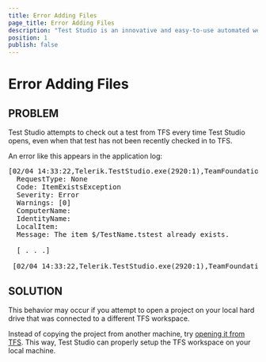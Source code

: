```yaml
---
title: Error Adding Files
page_title: Error Adding Files
description: "Test Studio is an innovative and easy-to-use automated web, WPF and load testing solution. Test Studio tests support essential technologies like ASP.NET AJAX, Silverlight, PHP and MVC. HTML5, Testing framework, functional testing, performance testing, load testing, exploratory testing, manual testing."
position: 1
publish: false
---
```

# Error Adding Files

## PROBLEM

Test Studio attempts to check out a test from TFS every time Test Studio opens, even when that test has not been recently checked in to TFS. 

An error like this appears in the application log:

<pre>
[02/04 14:33:22,Telerik.TestStudio.exe(2920:1),TeamFoundationServer] TFSServer._vcs_NonFatalError() : Non-fatal error handling TFS request: Failure instance 52192065
  RequestType: None
  Code: ItemExistsException
  Severity: Error
  Warnings: [0]
  ComputerName:
  IdentityName:
  LocalItem:
  Message: The item $/TestName.tstest already exists.

  [ . . .]

 [02/04 14:33:22,Telerik.TestStudio.exe(2920:1),TeamFoundationServer] TFSServer.AddFiles() : Error adding files
</pre>

## SOLUTION

This behavior may occur if you attempt to open a project on your local hard drive that was connected to a different TFS workspace. 


Instead of copying the project from another machine, try <a href="/features/source-control/open-tfs-project" target="_blank">opening it from TFS</a>. This way, Test Studio can properly setup the TFS workspace on your local machine.

